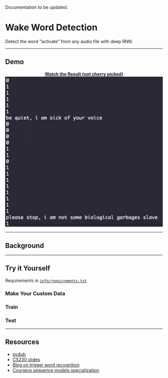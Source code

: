 Documentation to be updated. 

# Wake Word Detection

Detect the word "activate" from any audio file with deep RNN.

---

## Demo

<p align="center">
  <a href="https://www.youtube.com/watch?v=C0XLqc06p34&feature=youtu.be"><b>Watch the Result (not cherry picked)</b></a>
  <br>
  <a href="http://www.youtube.com/watch?v=C0XLqc06p34 "Wake Word Detection"><img src="assets/result.png" title="wake word detection" alt="Video Missing"></a>
</p>

---

## Background


---

## Try it Yourself

Requirements in [`info/requirements.txt`](https://github.com/Jacklu0831/Wake-Word-Detection/blob/master/info/requirements.txt)

### Make Your Custom Data

### Train

### Test

---

## Resources

- [pydub](https://github.com/jiaaro/pydub)
- [CS230 slides](http://cs230.stanford.edu/fall2018/slides_week2.pdf)
- [Blog on trigger word recognition](https://www.dlology.com/blog/how-to-do-real-time-trigger-word-detection-with-keras/)
- [Coursera sequence models specialization](https://www.coursera.org/learn/nlp-sequence-models)
